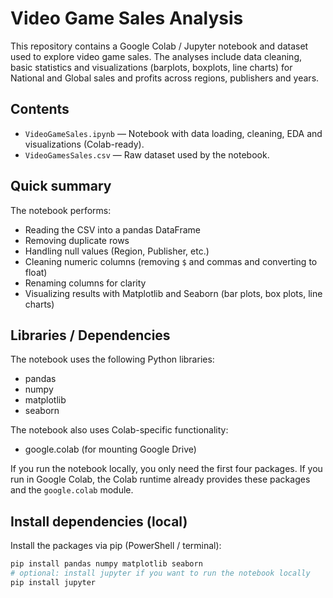 # Video Game Sales Analysis

This repository contains a Google Colab / Jupyter notebook and dataset used to explore video game sales. The analyses include data cleaning, basic statistics and visualizations (barplots, boxplots, line charts) for National and Global sales and profits across regions, publishers and years.

## Contents

- `VideoGameSales.ipynb` — Notebook with data loading, cleaning, EDA and visualizations (Colab-ready).
- `VideoGamesSales.csv` — Raw dataset used by the notebook.

## Quick summary

The notebook performs:
- Reading the CSV into a pandas DataFrame
- Removing duplicate rows
- Handling null values (Region, Publisher, etc.)
- Cleaning numeric columns (removing `$` and commas and converting to float)
- Renaming columns for clarity
- Visualizing results with Matplotlib and Seaborn (bar plots, box plots, line charts)

## Libraries / Dependencies

The notebook uses the following Python libraries:
- pandas
- numpy
- matplotlib
- seaborn

The notebook also uses Colab-specific functionality:
- google.colab (for mounting Google Drive)

If you run the notebook locally, you only need the first four packages. If you run in Google Colab, the Colab runtime already provides these packages and the `google.colab` module.

## Install dependencies (local)

Install the packages via pip (PowerShell / terminal):

```bash
pip install pandas numpy matplotlib seaborn
# optional: install jupyter if you want to run the notebook locally
pip install jupyter
